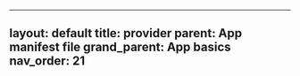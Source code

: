 
---
layout: default
title: provider
parent: App manifest file
grand_parent: App basics
nav_order: 21
---